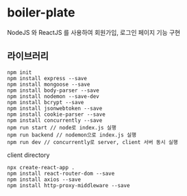 # boiler-plate
NodeJS 와 ReactJS 를 사용하여 회원가입, 로그인 페이지 기능 구현

## 라이브러리
```
npm init 
npm install express --save 
npm install mongoose --save
npm install body-parser --save
npm install nodemon --save-dev
npm install bcrypt --save
npm install jsonwebtoken --save
npm install cookie-parser --save
npm install concurrently --save
npm run start // node로 index.js 실행
npm run backend // nodemon으로 index.js 실행 
npm run dev // concurrently로 server, client 서버 동시 실행
```

client directory
```
npx create-react-app . 
npm install react-router-dom --save 
npm install axios --save 
npm install http-proxy-middleware --save 
```
